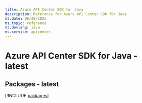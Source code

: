 ```yaml
---
title: Azure API Center SDK for Java
description: Reference for Azure API Center SDK for Java
ms.date: 06/20/2025
ms.topic: reference
ms.devlang: java
ms.service: apicenter
---
```

# Azure API Center SDK for Java - latest
## Packages - latest
[!INCLUDE [packages](api-center-index.md)]